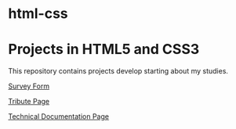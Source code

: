 # html-css
 <h1>Projects in HTML5 and CSS3</h1>
 <p>This repository contains projects develop starting about my studies.</p>
 
   <a href="https://matheuslmarchetti.github.io/html-css/survey-form/" target="_blank">Survey Form</a>

   <a href="https://matheuslmarchetti.github.io/html-css/tribute-page/" target="_blank">Tribute Page</a>
   
   <a href="https://matheuslmarchetti.github.io/html-css/technical-documentation-page/" target="_blank">Technical Documentation Page</a>   